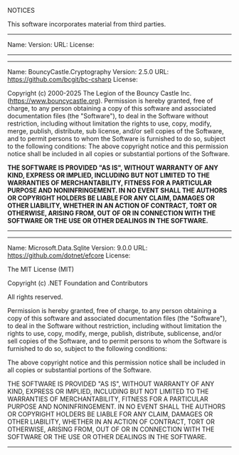 NOTICES

This software incorporates material from third parties.

--------------------------------------------------

Name: 
Version: 
URL: 
License:

--------------------------------------------------

--------------------------------------------------

Name: BouncyCastle.Cryptography
Version: 2.5.0
URL: https://github.com/bcgit/bc-csharp
License:

Copyright (c) 2000-2025 The Legion of the Bouncy Castle Inc. (https://www.bouncycastle.org).
Permission is hereby granted, free of charge, to any person obtaining a copy of this software and
associated documentation files (the "Software"), to deal in the Software without restriction,
including without limitation the rights to use, copy, modify, merge, publish, distribute,
sub license, and/or sell copies of the Software, and to permit persons to whom the Software is
furnished to do so, subject to the following conditions: The above copyright notice and this
permission notice shall be included in all copies or substantial portions of the Software.

**THE SOFTWARE IS PROVIDED "AS IS", WITHOUT WARRANTY OF ANY KIND, EXPRESS OR IMPLIED, INCLUDING BUT
NOT LIMITED TO THE WARRANTIES OF MERCHANTABILITY, FITNESS FOR A PARTICULAR PURPOSE AND
NONINFRINGEMENT. IN NO EVENT SHALL THE AUTHORS OR COPYRIGHT HOLDERS BE LIABLE FOR ANY CLAIM,
DAMAGES OR OTHER LIABILITY, WHETHER IN AN ACTION OF CONTRACT, TORT OR OTHERWISE, ARISING FROM, OUT
OF OR IN CONNECTION WITH THE SOFTWARE OR THE USE OR OTHER DEALINGS IN THE SOFTWARE.**

--------------------------------------------------

--------------------------------------------------

Name: Microsoft.Data.Sqlite
Version: 9.0.0
URL: https://github.com/dotnet/efcore
License:

The MIT License (MIT)

Copyright (c) .NET Foundation and Contributors

All rights reserved.

Permission is hereby granted, free of charge, to any person obtaining a copy
of this software and associated documentation files (the "Software"), to deal
in the Software without restriction, including without limitation the rights
to use, copy, modify, merge, publish, distribute, sublicense, and/or sell
copies of the Software, and to permit persons to whom the Software is
furnished to do so, subject to the following conditions:

The above copyright notice and this permission notice shall be included in all
copies or substantial portions of the Software.

THE SOFTWARE IS PROVIDED "AS IS", WITHOUT WARRANTY OF ANY KIND, EXPRESS OR
IMPLIED, INCLUDING BUT NOT LIMITED TO THE WARRANTIES OF MERCHANTABILITY,
FITNESS FOR A PARTICULAR PURPOSE AND NONINFRINGEMENT. IN NO EVENT SHALL THE
AUTHORS OR COPYRIGHT HOLDERS BE LIABLE FOR ANY CLAIM, DAMAGES OR OTHER
LIABILITY, WHETHER IN AN ACTION OF CONTRACT, TORT OR OTHERWISE, ARISING FROM,
OUT OF OR IN CONNECTION WITH THE SOFTWARE OR THE USE OR OTHER DEALINGS IN THE
SOFTWARE.

--------------------------------------------------
